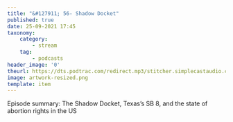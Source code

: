```yaml
---
title: "&#127911; 56- Shadow Docket"
published: true
date: 25-09-2021 17:45
taxonomy:
    category:
        - stream
    tag:
        - podcasts
header_image: '0'
theurl: https://dts.podtrac.com/redirect.mp3/stitcher.simplecastaudio.com/c80b603a-35e1-4531-9f82-ac7d54df004d/episodes/f0b51088-7a32-4853-858f-ebedfa0ff273/audio/128/default.mp3?aid=rss_feed&awCollectionId=c80b603a-35e1-4531-9f82-ac7d54df004d&awEpisodeId=f0b51088-7a32-4853-858f-ebedfa0ff273&feed=jZLi00b4
image: artwork-resized.png
template: item
--- 
```

Episode summary: The Shadow Docket, Texas’s SB 8, and the state of abortion rights in the US
